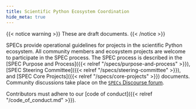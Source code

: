 ```yaml
---
title: Scientific Python Ecosystem Coordination
hide_meta: true
---
```


{{< notice warning >}}
These are draft documents.
{{< /notice >}}

SPECs provide operational guidelines for projects in the scientific Python ecosystem.
All community members and ecosystem projects are welcome to participate in the SPEC process.
The SPEC process is described in the
[SPEC Purpose and Process]({{< relref "/specs/purpose-and-process" >}}),
[SPEC Steering Committee]({{< relref "/specs/steering-committee" >}}), and
[SPEC Core Projects]({{< relref "/specs/core-projects" >}}) documents.
Community discussions take place on the
[`SPECs` Discourse forum](https://discuss.scientific-python.org/c/specs/6).

Contributors must adhere to our [code of conduct]({{< relref "/code_of_conduct.md" >}}).
